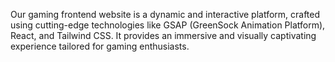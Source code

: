 
Our gaming frontend website is a dynamic and interactive platform, crafted using cutting-edge technologies like GSAP (GreenSock Animation Platform), React, and Tailwind CSS. It provides an immersive and visually captivating experience tailored for gaming enthusiasts.

